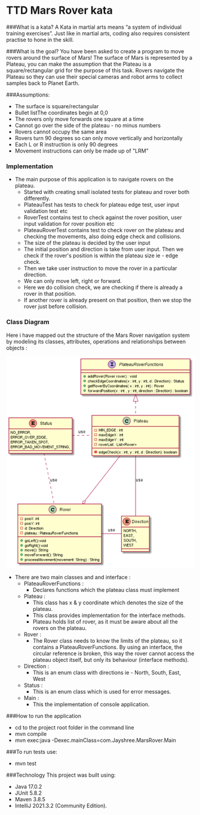 **TTD Mars Rover kata**
=====================

###What is a kata?
A Kata in martial arts means “a system of individual training exercises”. Just like in martial arts, coding also requires consistent practise to hone in the skill.

###What is the goal?
You have been asked to create a program to move rovers around the surface of Mars! The surface of Mars is represented by a Plateau, you can make the assumption that the Plateau is a square/rectangular grid for the purpose of this task. Rovers navigate the Plateau so they can use their special cameras and robot arms to collect samples back to Planet Earth.

###Assumptions:

 - The surface is square/rectangular
 - Bullet listThe coordinates begin at 0,0
 - The rovers only move forwards one square at a time
 - Cannot go over the side of the plateau - no minus numbers
 - Rovers cannot occupy the same area
 - Rovers turn 90 degrees so can only move vertically and horizontally
 - Each L or R instruction is only 90 degrees
 - Movement instructions can only be made up of "LRM"

### Implementation
* The main purpose of this application is to navigate rovers on the plateau.
  * Started with creating small isolated tests for plateau and rover both differently.
  * PlateauTest has tests to check for plateau edge test, user input validation test etc
  * RoverTest contains test to check against the rover position, user input validation for rover position etc
  * PlateauRoverTest contains test to check rover on the plateau and checking the movements, also doing edge check and collisions.
  * The size of the plateau is decided by the user input
  * The initial position and direction is take from user input. Then we check if the rover's position is within the plateau size ie - edge check.
  * Then we take user instruction to move the rover in a particular direction.
  * We can only move left, right or forward.
  * Here we do collision check, we are checking if there is already a rover in that position.
  * If another rover is already present on that position, then we stop the rover just before collision.

### Class Diagram
Here i have mapped out the structure of the Mars Rover navigation system by modeling its classes, attributes, operations and relationships between objects :

![](docs/MarsRover.png)

* There are two main classes and and interface : 
  * PlateauRoverFunctions : 
    * Declares functions which the plateau class must implement
  * Plateau : 
    * This class has x & y coordinate which denotes the size of the plateau.
    * This class provides implementation for the interface methods. 
    * Plateau holds list of rover, as it must be aware about all the rovers on the plateau.
  * Rover :
    * The Rover class needs to know the limits of the plateau, so it contains a PlateauRoverFunctions. By using an interface, the circular reference is broken, this way the rover cannot access the plateau object itself, but only its behaviour (interface methods).
  * Direction :
    * This is an enum class with directions ie - North, South, East, West
  * Status :
    * This is an enum class which is used for error messages.
  * Main :
    * This the implementation of console application. 


###How to run the application
* cd to the project root folder in the command line
* mvn compile
* mvn exec:java -Dexec.mainClass=com.Jayshree.MarsRover.Main

###To run tests use:

* mvn test

###Technology
This project was built using:

* Java 17.0.2
* JUnit 5.8.2
* Maven 3.8.5
* IntelliJ 2021.3.2 (Community Edition).